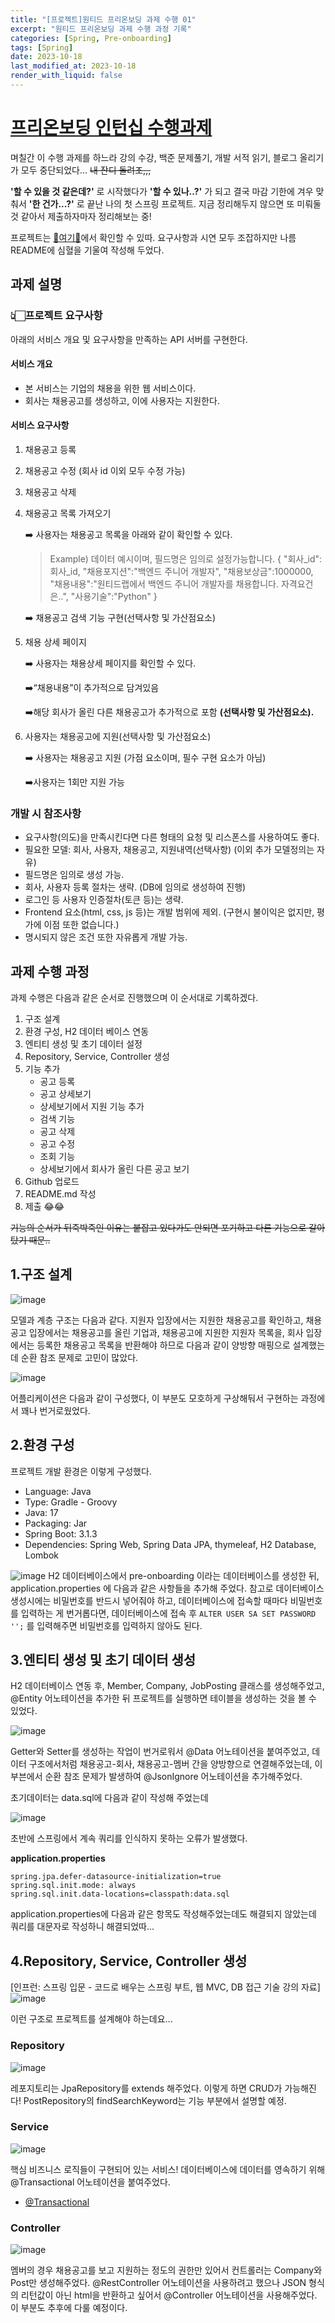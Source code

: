 ```yaml
---
title: "[프로젝트]원티드 프리온보딩 과제 수행 01"
excerpt: "원티드 프리온보딩 과제 수행 과정 기록"
categories: [Spring, Pre-onboarding]
tags: [Spring]
date: 2023-10-18
last_modified_at: 2023-10-18
render_with_liquid: false
---
```

# [프리온보딩 인턴십 수행과제](https://bow-hair-db3.notion.site/1850bca26fda4e0ca1410df270c03409)

며칠간 이 수행 과제를 하느라 강의 수강, 백준 문제풀기, 개발 서적 읽기, 블로그 올리기가 모두 중단되었다...
~~내 잔디 돌려조,,,~~

**'할 수 있을 것 같은데?'** 로 시작했다가 **'할 수 있나..?'** 가 되고 결국 마감 기한에 겨우 맞춰서  **'한 건가...?'** 로 끝난 나의 첫 스프링 프로젝트. 지금 정리해두지 않으면 또 미뤄둘 것 같아서 제출하자마자 정리해보는 중!

프로젝트는 [🚀여기🚀](https://github.com/yeondori/wanted-pre-onboarding-backend)에서 확인할 수 있따.
요구사항과 시연 모두 조잡하지만 나름 README에 심혈을 기울여 작성해 두었다.

## 과제 설명

### 👆🏻프로젝트 요구사항

아래의 서비스 개요 및 요구사항을 만족하는 API 서버를 구현한다.

#### 서비스 개요

- 본 서비스는 기업의 채용을 위한 웹 서비스이다.
- 회사는 채용공고를 생성하고, 이에 사용자는 지원한다.

#### 서비스 요구사항

1. 채용공고 등록
2. 채용공고 수정 (회사 id 이외 모두 수정 가능)
3. 채용공고 삭제
4. 채용공고 목록 가져오기

   ➡️ 사용자는 채용공고 목록을 아래와 같이 확인할 수 있다.

   > Example)
   > 데이터 예시이며, 필드명은 임의로 설정가능합니다.
   > {
   > "회사_id":회사_id,
   > "채용포지션":"백엔드 주니어 개발자",
   > "채용보상금":1000000,
   > "채용내용":"원티드랩에서 백엔드 주니어 개발자를 채용합니다. 자격요건은..",
   > "사용기술":"Python"
   > }
   >

   ➡️ 채용공고 검색 기능 구현(선택사항 및 가산점요소)
5. 채용 상세 페이지

   ➡️ 사용자는 채용상세 페이지를 확인할 수 있다.

   ➡️“채용내용”이 추가적으로 담겨있음

   ➡️해당 회사가 올린 다른 채용공고가 추가적으로 포함 **(선택사항 및 가산점요소).**
6. 사용자는 채용공고에 지원(선택사항 및 가산점요소)

   ➡️ 사용자는 채용공고 지원 (가점 요소이며, 필수 구현 요소가 아님)

   ➡️사용자는 1회만 지원 가능

### 개발 시 참조사항

- 요구사항(의도)을 만족시킨다면 다른 형태의 요청 및 리스폰스를 사용하여도 좋다.
- 필요한 모델: 회사, 사용자, 채용공고, 지원내역(선택사항)
  (이외 추가 모델정의는 자유)
- 필드명은 임의로 생성 가능.
- 회사, 사용자 등록 절차는 생략.
  (DB에 임의로 생성하여 진행)
- 로그인 등 사용자 인증절차(토큰 등)는 생략.
- Frontend 요소(html, css, js 등)는 개발 범위에 제외.
  (구현시 불이익은 없지만, 평가에 이점 또한 없습니다.)
- 명시되지 않은 조건 또한 자유롭게 개발 가능.

## 과제 수행 과정

과제 수행은 다음과 같은 순서로 진행했으며 이 순서대로 기록하겠다.

1. 구조 설계
2. 환경 구성, H2 데이터 베이스 연동
3. 엔티티 생성 및 초기 데이터 설정
4. Repository, Service, Controller 생성
5. 기능 추가
   - 공고 등록
   - 공고 상세보기
   - 상세보기에서 지원 기능 추가
   - 검색 기능
   - 공고 삭제
   - 공고 수정
   - 조회 기능
   - 상세보기에서 회사가 올린 다른 공고 보기
6. Github 업로드
7. README.md 작성
8. 제출 😂😂

~~기능의 순서가 뒤죽박죽인 이유는 붙잡고 있다가도 안되면 포기하고 다른 기능으로 갈아탔기 때문..~~

## 1.구조 설계

![image](https://github.com/yeondori/yeondori.github.io/assets/93027942/3ca3a3ce-ae7c-405f-93e9-8eeb0b345188)

모델과 계층 구조는 다음과 같다.
지원자 입장에서는 지원한 채용공고를 확인하고, 채용공고 입장에서는 채용공고를 올린 기업과, 채용공고에 지원한 지원자 목록을, 회사 입장에서는 등록한 채용공고 목록을 반환해야 하므로 다음과 같이 양방향 매핑으로 설계했는데 순환 참조 문제로 고민이 많았다.

![image](https://github.com/yeondori/yeondori.github.io/assets/93027942/871c2bbe-8642-44d0-b25c-73f030d487d9)

어플리케이션은 다음과 같이 구성했다, 이 부분도 모호하게 구상해둬서 구현하는 과정에서 꽤나 번거로웠었다.

## 2.환경 구성

프로젝트 개발 환경은 이렇게 구성했다.

- Language: Java
- Type: Gradle - Groovy
- Java: 17
- Packaging: Jar
- Spring Boot: 3.1.3
- Dependencies: Spring Web, Spring Data JPA, thymeleaf, H2 Database, Lombok

![image](https://github.com/yeondori/yeondori.github.io/assets/93027942/55d3532a-c7aa-4973-b290-178951d304a0)
H2 데이터베이스에서 pre-onboarding 이라는 데이터베이스를 생성한 뒤, application.properties 에 다음과 같은 사항들을 추가해 주었다.
참고로 데이터베이스 생성시에는 비밀번호를 반드시 넣어줘야 하고, 데이터베이스에 접속할 때마다 비밀번호를 입력하는 게 번거롭다면, 데이터베이스에 접속 후
`ALTER USER SA SET PASSWORD '';` 를 입력해주면 비밀번호를 입력하지 않아도 된다.


## 3.엔티티 생성 및 초기 데이터 생성

H2 데이터베이스 연동 후, Member, Company, JobPosting 클래스를 생성해주었고, @Entity 어노테이션을 추가한 뒤 프로젝트를 실행하면 테이블을 생성하는 것을 볼 수 있었다.

![image](https://github.com/yeondori/yeondori.github.io/assets/93027942/609c9965-439f-4086-8f71-fd111f0840e7)

Getter와 Setter를 생성하는 작업이 번거로워서 @Data 어노테이션을 붙여주었고, 데이터 구조에서처럼 채용공고-회사, 채용공고-멤버 간을 양방향으로 연결해주었는데, 이 부븐에서 순환 참조 문제가 발생하여 @JsonIgnore 어노테이션을 추가해주었다.

초기데이터는 data.sql에 다음과 같이 작성해 주었는데

![image](https://github.com/yeondori/yeondori.github.io/assets/93027942/780f0c68-95d3-43b3-9a73-92eabddd61f6)

초반에 스프링에서 계속 쿼리를 인식하지 못하는 오류가 발생했다.

**application.properties**
```properties
spring.jpa.defer-datasource-initialization=true
spring.sql.init.mode: always
spring.sql.init.data-locations=classpath:data.sql
```

application.properties에 다음과 같은 항목도 작성해주었는데도 해결되지 않았는데 쿼리를 대문자로 작성하니 해결되었따...

## 4.Repository, Service, Controller 생성

[인프런: 스프링 입문 - 코드로 배우는 스프링 부트, 웹 MVC, DB 접근 기술 강의 자료]
![image](https://github.com/yeondori/yeondori.github.io/assets/93027942/ca896544-41cc-43a5-99c7-5969ebb2a30a)

이런 구조로 프로젝트를 설계해야 하는데요...

### Repository

![image](https://github.com/yeondori/yeondori.github.io/assets/93027942/1f630536-657b-4796-8632-8fb63e17ae8e)

레포지토리는 JpaRepository를 extends 해주었다. 이렇게 하면 CRUD가 가능해진다!
PostRepository의 findSearchKeyword는 기능 부분에서 설명할 예정.

### Service

![image](https://github.com/yeondori/yeondori.github.io/assets/93027942/acadb22c-3fd9-424f-b267-bc1a64d54355)

핵심 비즈니스 로직들이 구현되어 있는 서비스! 데이터베이스에 데이터를 영속하기 위해 @Transactional 어노테이션을 붙여주었다. 

+ [@Transactional](https://blog.neonkid.xyz/289) 

### Controller

![image](https://github.com/yeondori/yeondori.github.io/assets/93027942/5a920339-e2da-43b0-bb6e-f2e35b19ae28)

멤버의 경우 채용공고를 보고 지원하는 정도의 권한만 있어서 컨트롤러는 Company와 Post만 생성해주었다.
@RestController 어노테이션을 사용하려고 했으나 JSON 형식의 리턴값이 아닌 html을 반환하고 싶어서 @Controller 어노테이션을 사용해주었다.
이 부분도 추후에 다룰 예정이다.
